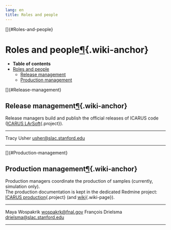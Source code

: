 ```yaml
---
lang: en
title: Roles and people
---
```


[]{#Roles-and-people}

Roles and people[¶](#Roles-and-people){.wiki-anchor}
====================================================

-   **Table of contents**
-   [Roles and people](#Roles-and-people)
    -   [Release management](#Release-management)
    -   [Production management](#Production-management)

[]{#Release-management}

Release management[¶](#Release-management){.wiki-anchor}
--------------------------------------------------------

Release managers build and publish the official releases of ICARUS code
([ICARUS LArSoft](/redmine/projects/icaruscode){.project}).

  ------------- ---------------------------
  Tracy Usher   <usher@slac.stanford.edu>
  ------------- ---------------------------

[]{#Production-management}

Production management[¶](#Production-management){.wiki-anchor}
--------------------------------------------------------------

Production managers coordinate the production of samples (currently,
simulation only).\
The production documentation is kept in the dedicated Redmine project:
[ICARUS production](/redmine/projects/icarus-production){.project} (and
[wiki](.html){.wiki-page}).

  ------------------- ------------------------------
  Maya Wospakrik      <wospakrk@fnal.gov>
  François Drielsma   <drielsma@slac.stanford.edu>
  ------------------- ------------------------------
